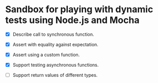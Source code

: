 # Sandbox for playing with dynamic tests using Node.js and Mocha


- [x] Describe call to synchronous function.
- [x] Assert with equality against expectation.
- [x] Assert using a custom function.
- [x] Support testing asynchronous functions.

- [ ] Support return values of different types.
